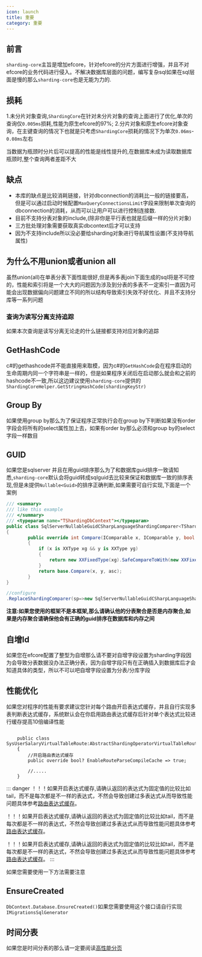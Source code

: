 ```yaml
---
icon: launch
title: 重要
category: 重要
---
```


## 前言
`sharding-core`主旨是增加efcore，针对efcore的分片方面进行增强，并且不对efcore的业务代码进行侵入。不解决数据库层面的问题，编写复杂sql如果在sql层面是慢的那么`sharding-core`也是无能为力的.

## 损耗
1.未分片对象查询,`ShardingCore`在针对未分片对象的查询上面进行了优化,单次的查询仅`0.005ms`损耗,性能为原生efcore的97%;
2.分片对象和原生efcore对象查询，在主键查询的情况下也就是只考虑`ShardingCore`损耗的情况下为单次`0.06ms`-`0.08ms`左右

当数据为瓶颈时分片后可以提高的性能是线性提升的,在数据库未成为读取数据库瓶颈时,整个查询两者差距不大

## 缺点
- 本库的缺点是比较消耗链接，针对dbconnection的消耗比一般的链接要高，但是可以通过启动时候配置`MaxQueryConnectionsLimit`字段来限制单次查询的dbconnection的消耗，从而可以让用户可以进行控制连接数.
- 目前不支持分表对象的include,(除非你是平行表也就是后缀一样的分片对象)
- 三方批处理对象需要获取真实dbcontext后才可以支持
- 因为不支持include所以没必要给sharding对象进行导航属性设置(不支持导航属性)

## 为什么不用union或者union all
虽然union(all)在单表分表下面性能很好,但是再多表join下面生成的sql将是不可控的，性能和索引将是一个大大的问题因为涉及到分表的多表不一定索引一直因为可能会出现数据偏向问题建立不同的所以结构导致索引失效不好优化、并且不支持分库等一系列问题

### 查询为读写分离支持追踪
如果本次查询是读写分离无论走的什么链接都支持对应对象的追踪

## GetHashCode
c#的gethashcode并不能直接用来取模，因为c#的`GetHashCode`会在程序启动的生命周期内同一个字符串是一样的，但是如果程序关闭后在启动那么就会和之前的hashcode不一致,所以这边建议使用`sharding-core`提供的`ShardingCoreHelper.GetStringHashCode(shardingKeyStr)`

## Group By

如果使用group by那么为了保证程序正常执行会在group by下判断如果没有order字段会将所有的select属性加上去，如果有order by那么必须和group by的select字段一样数目

## GUID
如果您是sqlserver 并且在用guid排序那么为了和数据库guid排序一致请知悉,`sharding-core`默认会将guid转成sqlguid去比较来保证和数据库一致的排序表现,但是未提供`Nullable<Guid>`的排序正确判断,如果需要可自行实现,下面是一个案例
```csharp
/// <summary>
/// like this example
/// </summary>
/// <typeparam name="TShardingDbContext"></typeparam>
public class SqlServerNullableGuidCSharpLanguageShardingComparer<TShardingDbContext>:CSharpLanguageShardingComparer<TShardingDbContext> where TShardingDbContext : DbContext, IShardingDbContext
{
        public override int Compare(IComparable x, IComparable y, bool asc)
        {
            if (x is XXType xg && y is XXType yg)
            {
                return new XXFixedType(xg).SafeCompareToWith(new XXFixedType(yg), asc);
            }
            return base.Compare(x, y, asc);
        }
}

//configure
.ReplaceShardingComparer(sp=>new SqlServerNullableGuidCSharpLanguageShardingComparer<DefaultShardingDbContext>())
```
**注意:如果您使用的框架不是本框架,那么请确认他的分表聚合是否是内存聚合,如果是内存聚合请确保他会有正确的guid排序在数据库和内存之间**

## 自增Id
如果您在efcore配置了整型为自增那么请不要对自增字段设置为sharding字段因为会导致分表数据没办法正确分表，因为自增字段只有在正确插入到数据库后才会知道具体的类型，所以不可以吧自增字段设置为分表/分库字段

## 性能优化
如果您对程序的性能有要求建议您针对每个路由开启表达式缓存，并且自行实现多表判断表达式缓存，系统默认会在你启用路由表达式缓存后针对单个表达式比较进行缓存提高10倍编译性能

```csharps

    public class SysUserSalaryVirtualTableRoute:AbstractShardingOperatorVirtualTableRoute<SysUserSalary,int>
    {
        //开启路由表达式缓存
        public override bool? EnableRouteParseCompileCache => true;

        //.....
    }
```


::: danger
！！！如果开启表达式缓存,请确认返回的表达式为固定值的比较比如tail，而不是每次都是不一样的表达式，不然会导致创建过多表达式从而导致性能问题具体参考[路由表达式缓存](/sharding-core-doc/adv/route-parse-compile-cache/)。

！！！如果开启表达式缓存,请确认返回的表达式为固定值的比较比如tail，而不是每次都是不一样的表达式，不然会导致创建过多表达式从而导致性能问题具体参考[路由表达式缓存](/sharding-core-doc/adv/route-parse-compile-cache/)。

！！！如果开启表达式缓存,请确认返回的表达式为固定值的比较比如tail，而不是每次都是不一样的表达式，不然会导致创建过多表达式从而导致性能问题具体参考[路由表达式缓存](/sharding-core-doc/adv/route-parse-compile-cache/)。
:::

如果您需要使用一下方法需要注意
## EnsureCreated
`DbContext.Database.EnsureCreated()`如果您需要使用这个接口请自行实现`IMigrationsSqlGenerator`

## 时间分表
如果您是时间分表的那么请一定要阅读[高性能分页](/sharding-core-doc/adv/pagination)